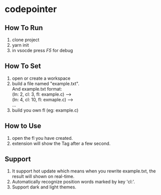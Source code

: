 # codepointer

## How To Run

  1. clone project  
  2. yarn init  
  3. in vsocde press _F5_ for debug

## How To Set

  1. open or create a workspace
  2. build a file named "example.txt".  
     And example.txt format:  
     (ln: 2, cl: 3, fl: example.c)   -->  
     (ln: 4, cl: 10, fl: exmaple.c) -->  
     ...
  3. build you own fl (eg: example.c)

## How to Use

  1. open the fl you have created.
  2. extension will show the Tag after a few second.

## Support
  1. It support hot update which means when you rewrite example.txt, the result will shown on real-time.
  2. Automatically recognize position words marked by key 'cl:'.
  3. Support dark and light themes.